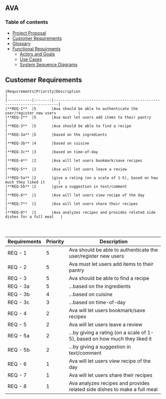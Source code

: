 
## AVA

### Table of contents  
* [Project Proposal](https://github.com/CSUS-CSC-131-Fall2017/ava/blob/master/docs/friday-proposal.md)
* [Customer Requirements](#requirements)
* [Glossary](#glossary)
* [Functional Requirments](#functional)
  * [Actors and Goals](#actor)
  * [Use Cases](#usecase)
  * [System Sequence Diagrams](#diagrams)

## <a name="requirements"></a> Customer Requirements

```
|Requirements|Priority|Description                                                            |
|-----------|:------:|------------------------------------------------------------------------|
|**REQ-1**  |5       |Ava should be able to authenticate the user/register new users          |
|**REQ-2**  |5       |Ava must let users add items to their pantry                            |
|**REQ-3**  |5       |Ava should be able to find a recipe                                     |
|**REQ-3a** |5       |based on the ingredients                                                |
|**REQ-3b** |4       |based on cuisine                                                        |
|**REQ-3c** |3       |based on time-of-day                                                    |
|**REQ-4**  |2       |Ava will let users bookmark/save recipes                                | 
|**REQ-5**  |2       |Ava will let users leave a review                                       |
|**REQ-5a** |2       |give a rating (on a scale of 1-5), based on how much they liked it      |
|**REQ-5b** |2       |give a suggestion in text/comment                                       |
|**REQ-6**  |1       |Ava will let users view recipe of the day                               |
|**REQ-7**  |1       |Ava will let users share their recipes                                  |
|**REQ-8**  |1       |Ava analyzes recipes and provides related side dishes for a full meal   |
                                       

                                                                                                                   
```

| Requirements | Priority | Description                              |
| ------------ | -------- | ---------------------------------------- |
| REQ - 1      | 5        | Ava should be able to authenticate the user/register new users |
| REQ - 2      | 5        | Ava must let users add items to their pantry |
| REQ - 3      | 5        | Ava should be able to find a recipe      |
| REQ - 3a     | 5        | ...based on the ingredients              |
| REQ - 3b     | 4        | ...based on cuisine                      |
| REQ - 3c     | 3        | ...based on time-of-day                  |
| REQ - 4      | 2        | Ava will let users bookmark/save recipes |
| REQ - 5      | 2        | Ava will let users leave a review        |
| REQ - 5a     | 2        | ...by giving a rating (on a scale of 1-5), based on how much they liked it |
| REQ - 5b     | 2        | ...by giving a suggestion in text/comment |
| REQ - 6      | 1        | Ava will let users view recipe of the day |
| REQ - 7      | 1        | Ava will let users share their recipes   |
| REQ - 8      | 1        | Ava analyzes recipes and provides related side dishes to make a full meal |





